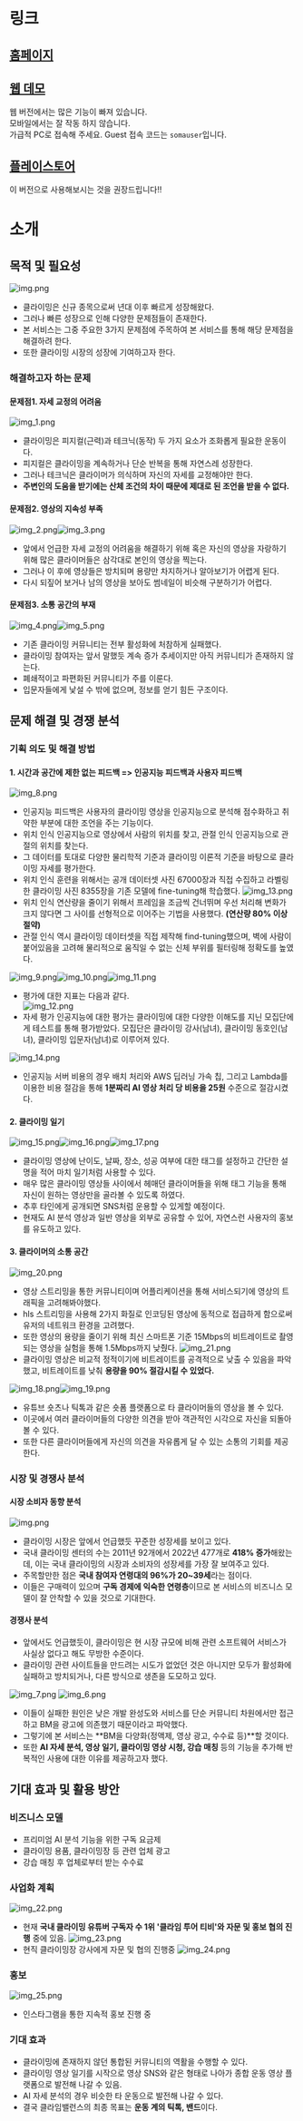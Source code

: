 # 링크

## [홈페이지](https://www.climb-balance.com)

## [웹 데모](https://app.climb-balance.com)

웹 버전에서는 많은 기능이 빠져 있습니다.  
모바일에서는 잘 작동 하지 않습니다.   
가급적 PC로 접속해 주세요.
Guest 접속 코드는 `somauser`입니다.

## [플레이스토어](https://play.google.com/store/apps/details?id=com.climb_balance.app)
이 버전으로 사용해보시는 것을 권장드립니다!!

# 소개

## 목적 및 필요성

![img.png](docs/img.png)

- 클라이밍은 신규 종목으로써 년대 이후 빠르게 성장해왔다.
- 그러나 빠른 성장으로 인해 다양한 문제점들이 존재한다.
- 본 서비스는 그중 주요한 3가지 문제점에 주목하여 본 서비스를 통해 해당 문제점을 해결하려 한다.
- 또한 클라이밍 시장의 성장에 기여하고자 한다.

### 해결하고자 하는 문제

#### 문제점1. 자세 교정의 어려움

![img_1.png](docs/img_1.png)

- 클라이밍은 피지컬(근력)과 테크닉(동작) 두 가지 요소가 조화롭게 필요한 운동이다.
- 피지컬은 클라이밍을 계속하거나 단순 반복을 통해 자연스레 성장한다.
- 그러나 테크닉은 클라이머가 의식하며 자신의 자세를 교정해야만 한다.
- **주변인의 도움을 받기에는 산체 조건의 차이 때문에 제대로 된 조언을 받을 수 없다.**

#### 문제점2. 영상의 지속성 부족

![img_2.png](docs/img_2.png)![img_3.png](docs/img_3.png)

- 앞에서 언급한 자세 교정의 어려움을 해결하기 위해 혹은 자신의 영상을 자랑하기 위해 많은 클라이머들은 삼각대로 본인의 영상을 찍는다.
- 그러나 이 후에 영상들은 방치되며 용량만 차지하거나 알아보기가 어렵게 된다.
- 다시 되짚어 보거나 남의 영상을 보아도 썸네일이 비슷해 구분하기가 어렵다.

#### 문제점3. 소통 공간의 부재

![img_4.png](docs/img_4.png)![img_5.png](docs/img_5.png)

- 기존 클라이밍 커뮤니티는 전부 활성화에 처참하게 실패했다.
- 클라이밍 참여자는 앞서 말했듯 계속 증가 추세이지만 아직 커뮤니티가 존재하지 않는다.
- 폐쇄적이고 파편화된 커뮤니티가 주를 이룬다.
- 입문자들에게 낯설 수 밖에 없으며, 정보를 얻기 힘든 구조이다.

## 문제 해결 및 경쟁 분석

### 기획 의도 및 해결 방법

#### 1. 시간과 공간에 제한 없는 피드백 => 인공지능 피드백과 사용자 피드백

![img_8.png](docs/img_8.png)

- 인공지능 피드백은 사용자의 클라이밍 영상을 인공지능으로 분석해 점수화하고 취약한 부분에 대한 조언을 주는 기능이다.
- 위치 인식 인공지능으로 영상에서 사람의 위치를 찾고, 관절 인식 인공지능으로 관절의 위치를 찾는다.
- 그 데이터를 토대로 다양한 물리학적 기준과 클라이밍 이론적 기준을 바탕으로 클라이밍 자세를 평가한다.
- 위치 인식 훈련을 위해서는 공개 데이터셋 사진 67000장과 직접 수집하고 라벨링한 클라이밍 사진 8355장을 기존 모델에 fine-tuning해 학습했다.
  ![img_13.png](docs/img_13.png)
- 위치 인식 연산량을 줄이기 위해서 프레임을 조금씩 건너뛰며 우선 처리해 변화가 크지 않다면 그 사이를 선형적으로 이어주는 기법을 사용했다. **(연산량 80% 이상 절약)**
- 관절 인식 역시 클라이밍 데이터셋을 직접 제작해 find-tuning했으며, 벽에 사람이 붙어있음을 고려해 물리적으로 움직일 수 없는 신체 부위를 필터링해 정확도를 높였다.

![img_9.png](docs/img_9.png)![img_10.png](docs/img_10.png)![img_11.png](docs/img_11.png)

- 평가에 대한 지표는 다음과 같다.  
  ![img_12.png](docs/img_12.png)
- 자세 평가 인공지능에 대한 평가는 클라이밍에 대한 다양한 이해도를 지닌 모집단에게 테스트를 통해 평가받았다. 모집단은 클라이밍 강사(남녀), 클라이밍 동호인(남녀), 클라이밍 입문자(남녀)로 이루어져
  있다.

![img_14.png](docs/img_14.png)

- 인공지능 서버 비용의 경우 배치 처리와 AWS 딥러닝 가속 칩, 그리고 Lambda를 이용한 비용 절감을 통해 **1분짜리 AI 영상 처리 당 비용을 25원** 수준으로 절감시켰다.

#### 2. 클라이밍 일기

![img_15.png](docs/img_15.png)![img_16.png](docs/img_16.png)![img_17.png](docs/img_17.png)

- 클라이밍 영상에 난이도, 날짜, 장소, 성공 여부에 대한 태그를 설정하고 간단한 설명을 적어 마치 일기처럼 사용할 수 있다.
- 매우 많은 클라이밍 영상들 사이에서 헤매던 클라이머들을 위해 태그 기능을 통해 자신이 원하는 영상만을 골라볼 수 있도록 하였다.
- 추후 타인에게 공개되면 SNS처럼 운용할 수 있게할 예정이다.
- 현재도 AI 분석 영상과 일반 영상을 외부로 공유할 수 있어, 자연스런 사용자의 홍보를 유도하고 있다.

#### 3. 클라이머의 소통 공간

![img_20.png](docs/img_20.png)

- 영상 스트리밍을 통한 커뮤니티이며 어플리케이션을 통해 서비스되기에 영상의 트래픽을 고려해봐야했다.
- hls 스트리밍을 사용해 2가지 화질로 인코딩된 영상에 동적으로 접급하게 함으로써 유저의 네트워크 환경을 고려했다.
- 또한 영상의 용량을 줄이기 위해 최신 스마트폰 기준 15Mbps의 비트레이트로 촬영되는 영상을 실험을 통해 1.5Mbps까지 낮췄다.
  ![img_21.png](docs/img_21.png)
- 클라이밍 영상은 비교적 정적이기에 비트레이트를 공격적으로 낮출 수 있음을 파악했고, 비트레이트를 낮춰  **용량을 90% 절감시킬 수 있었다.**

![img_18.png](docs/img_18.png)![img_19.png](docs/img_19.png)

- 유튜브 숏츠나 틱톡과 같은 숏폼 플랫폼으로 타 클라이머들의 영상을 볼 수 있다.
- 이곳에서 여러 클라이머들의 다양한 의견을 받아 객관적인 시각으로 자신을 되돌아 볼 수 있다.
- 또한 다른 클라이머들에게 자신의 의견을 자유롭게 달 수 있는 소통의 기회를 제공한다.

### 시장 및 경쟁사 분석

#### 시장 소비자 동향 분석

![img.png](docs/img.png)

- 클라이밍 시장은 앞에서 언급했듯 꾸준한 성장세를 보이고 있다.
- 국내 클라이밍 센터의 수는 2011년 92개에서 2022년 477개로  **418% 증가**해왔는데, 이는 국내 클라이밍의 시장과 소비자의 성장세를 가장 잘 보여주고 있다.
- 주목할만한 점은 **국내 참여자 연령대의 96%가 20~39세**라는 점이다.
- 이들은 구매력이 있으며 **구독 경제에 익숙한 연령층**이므로 본 서비스의 비즈니스 모델이 잘 안착할 수 있을 것으로 기대한다.

#### 경쟁사 분석

- 앞에서도 언급했듯이, 클라이밍은 현 시장 규모에 비해 관련 소프트웨어 서비스가 사실상 없다고 해도 무방한 수준이다.
- 클라이밍 관련 사이트들을 만드려는 시도가 없었던 것은 아니지만 모두가 활성화에 실패하고 방치되거나, 다른 방식으로 생존을 도모하고 있다.

![img_7.png](docs/img_7.png)
![img_6.png](docs/img_6.png)

- 이들이 실패한 원인은 낮은 개발 완성도와 서비스를 단순 커뮤니티 차원에서만 접근하고 BM을 광고에 의존했기 때문이라고 파악했다.
- 그렇기에 본 서비스는 **BM을 다양화(정액제, 영상 광고, 수수료 등)**할 것이다.
- 또한 **AI 자세 분석, 영상 일기, 클라이밍 영상 시청, 강습 매칭** 등의 기능을 추가해 반복적인 사용에 대한 이유를 제공하고자 했다.

## 기대 효과 및 활용 방안

### 비즈니스 모델

- 프리미엄 AI 분석 기능을 위한 구독 요금제
- 클라이밍 용품, 클라이밍장 등 관련 업체 광고
- 강습 매칭 후 업체로부터 받는 수수료

### 사업화 계획

![img_22.png](docs/img_22.png)

- 현재 **국내 클라이밍 유튜버 구독자 수 1위 '클라임 투어 티비'와 자문 및 홍보 협의 진행** 중에 있음.
  ![img_23.png](docs/img_23.png)
- 현직 클라이밍장 강사에게 자문 및 협의 진행중
  ![img_24.png](docs/img_24.png)

### 홍보

![img_25.png](docs/img_25.png)

- 인스타그램을 통한 지속적 홍보 진행 중

### 기대 효과

- 클라이밍에 존재하지 않던 통합된 커뮤니티의 역활을 수행할 수 있다.
- 클라이밍 영상 일기를 시작으로 영상 SNS와 같은 형태로 나아가 종합 운동 영상 플랫폼으로 발전해 나갈 수 있음.
- AI 자세 분석의 경우 비슷한 타 운동으로 발전해 나갈 수 있다.
- 결국 클라임밸런스의 최종 목표는 **운동 계의 틱톡, 밴드**이다.
